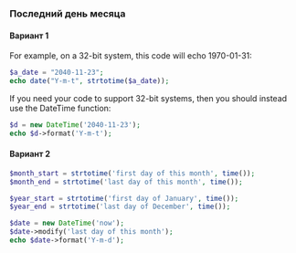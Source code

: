 ### Последний день месяца

#### Вариант 1

For example, on a 32-bit system, this code will echo 1970-01-31:

```php
$a_date = "2040-11-23";
echo date("Y-m-t", strtotime($a_date));
```

If you need your code to support 32-bit systems, then you should instead use the DateTime function:

```php
$d = new DateTime('2040-11-23'); 
echo $d->format('Y-m-t');
```

#### Вариант 2

```php
$month_start = strtotime('first day of this month', time());
$month_end = strtotime('last day of this month', time());

$year_start = strtotime('first day of January', time());
$year_end = strtotime('last day of December', time());
```

```php
$date = new DateTime('now');
$date->modify('last day of this month');
echo $date->format('Y-m-d');
```

